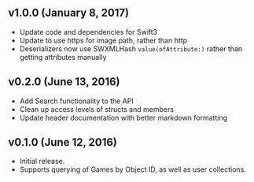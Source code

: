 ## v1.0.0 (January 8, 2017)

* Update code and dependencies for Swift3
* Update to use https for image path, rather than http
* Deserializers now use SWXMLHash `value(ofAttribute:)` rather than getting attributes manually 

## v0.2.0 (June 13, 2016)

* Add Search functionality to the API
* Clean up access levels of structs and members
* Update header documentation with better markdown formatting

## v0.1.0 (June 12, 2016)

* Initial release.
* Supports querying of Games by Object ID, as well as user collections.
